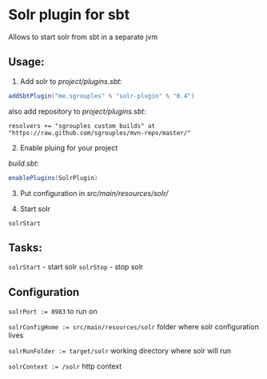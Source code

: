 # Solr plugin for sbt

Allows to start solr from sbt in a separate jvm

## Usage:
1. Add solr to *project/plugins.sbt*:

```scala
addSbtPlugin("me.sgrouples" % "solr-plugin" % "0.4")
```

also add repository to *project/plugins.sbt*:
```
resolvers += "sgrouples custom builds" at "https://raw.github.com/sgrouples/mvn-repo/master/"
```


2. Enable pluing for your project

*build.sbt*:

```scala
enablePlugins(SolrPlugin)
```

3. Put configuration in *src/main/resources/solr/*


4. Start solr
```
solrStart
```

## Tasks:
`solrStart` - start solr
`solrStop` - stop solr

## Configuration

`solrPort := 8983` to run on

`solrConfigHome := src/main/resources/solr` folder where solr configuration lives
  
`solrRunFolder := target/solr` working directory where solr will run
 
`solrContext := /solr` http context
 
